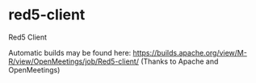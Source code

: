 red5-client
===========

Red5 Client

Automatic builds may be found here: https://builds.apache.org/view/M-R/view/OpenMeetings/job/Red5-client/ (Thanks to Apache and OpenMeetings)
